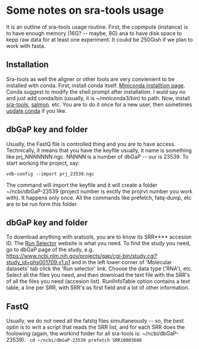 # Some notes on sra-tools usage
It is an outline of sra-tools usage routine. First, the copmpute (instance) is to have enough memory (16G? -- maybe, 8G) ana to have disk space to kepp raw data for at least one experiment. It coukd be 250Gish if we plan to work with fasta.

## Installation
Sra-tools as well the aligner or other tools are very convienient to be installed with conda. First, install conda itself. 
[Miniconda installtion page](https://docs.conda.io/en/latest/miniconda.html "Miniconda installtion page"). Conda suggest to modify the shell prompt after installation. I wuld say no and just add conda/bin (usually, it is ~/mniconda3/bin) to path. Now, install [sra-tools](https://anaconda.org/bioconda/sra-tools "sra-tooks installtion page in conda"), [salmon](https://anaconda.org/bioconda/salmon "salmon installtion page in conda"). etc. You are to do it once for a new user, then sometimes [update conda](https://docs.conda.io/projects/conda/en/latest/commands/update.html) if you like.

## dbGaP key and folder
Usually, the FastQ file is controlled thing and you are to have access. Technically, it means that you have the keyfile usually, it name is something like prj_NNNNNNN.ngc. NNNNN is a number of dbGaP -- our is 23539. To start working the project, say:

`vdb-config --import prj_23539.ngc`

The command will import the keyfile and it will create a folder ~/ncbi/dbGaP-23539 (project number is exctly the projrvt number you work with). It happens only once. All the commands like prefetch, fatq-dump, etc are to be run form this folder.

## dbGaP key and folder

To download anything with sratools, you are to know its SRR**** accesion ID. The [Run Selector](https://trace.ncbi.nlm.nih.gov/) website is what you need. To find the study you need, go to dbGaP page of the study, e.g. https://www.ncbi.nlm.nih.gov/projects/gap/cgi-bin/study.cgi?study_id=phs001709.v1.p1  and in the left lower corner of 'Molecular datasets' tab click the 'Run selector' link. Choose the data type ('RNA'), etc. Select all the files you need, and then download the text file with the SRR's of all the files you need (accesion list). RuniInfoTable option contains a text table, a line per SRR, with SRR's as first field and a lot of other information. 

## FastQ 
Usually, we do not need all the fatstq files simultaneously -- so, the best optin is to writ a script that reads the SRR list, and for each SRR does the foolowing (again, the workind folder for all sra-tools is: ~/ncbi/dbGaP-23539).
`
cd ~/ncbi/dbGaP-23539
prefetch SRR10003688`

